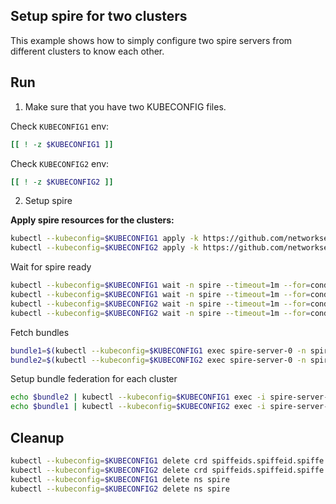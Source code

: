 ## Setup spire for two clusters

This example shows how to simply configure two spire servers from different clusters to know each other.

## Run

1. Make sure that you have two KUBECONFIG files.

Check `KUBECONFIG1` env:
```bash
[[ ! -z $KUBECONFIG1 ]]
```

Check `KUBECONFIG2` env:
```bash
[[ ! -z $KUBECONFIG2 ]]
```

2. Setup spire

**Apply spire resources for the clusters:**

```bash
kubectl --kubeconfig=$KUBECONFIG1 apply -k https://github.com/networkservicemesh/deployments-k8s/examples/interdomain/spire/cluster1?ref=79c22e48d4450d769bc75d4f34499cc5f7d65c76
kubectl --kubeconfig=$KUBECONFIG2 apply -k https://github.com/networkservicemesh/deployments-k8s/examples/interdomain/spire/cluster2?ref=79c22e48d4450d769bc75d4f34499cc5f7d65c76
```

Wait for spire ready
```bash
kubectl --kubeconfig=$KUBECONFIG1 wait -n spire --timeout=1m --for=condition=ready pod -l app=spire-agent
kubectl --kubeconfig=$KUBECONFIG1 wait -n spire --timeout=1m --for=condition=ready pod -l app=spire-server
kubectl --kubeconfig=$KUBECONFIG2 wait -n spire --timeout=1m --for=condition=ready pod -l app=spire-agent
kubectl --kubeconfig=$KUBECONFIG2 wait -n spire --timeout=1m --for=condition=ready pod -l app=spire-server
```

Fetch bundles
```bash
bundle1=$(kubectl --kubeconfig=$KUBECONFIG1 exec spire-server-0 -n spire -- bin/spire-server bundle show -format spiffe)
bundle2=$(kubectl --kubeconfig=$KUBECONFIG2 exec spire-server-0 -n spire -- bin/spire-server bundle show -format spiffe)
```

Setup bundle federation for each cluster
```bash
echo $bundle2 | kubectl --kubeconfig=$KUBECONFIG1 exec -i spire-server-0 -n spire -- bin/spire-server bundle set -format spiffe -id "spiffe://nsm.cluster2"
echo $bundle1 | kubectl --kubeconfig=$KUBECONFIG2 exec -i spire-server-0 -n spire -- bin/spire-server bundle set -format spiffe -id "spiffe://nsm.cluster1"
```

## Cleanup

```bash
kubectl --kubeconfig=$KUBECONFIG1 delete crd spiffeids.spiffeid.spiffe.io
kubectl --kubeconfig=$KUBECONFIG2 delete crd spiffeids.spiffeid.spiffe.io
kubectl --kubeconfig=$KUBECONFIG1 delete ns spire
kubectl --kubeconfig=$KUBECONFIG2 delete ns spire
```
